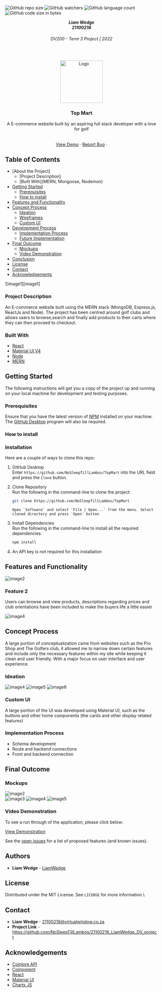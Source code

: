 <!-- Repository Information & Links-->
<br />

![GitHub repo size](https://img.shields.io/github/repo-size/MikeMaynard14/termoneexample)
![GitHub watchers](https://img.shields.io/github/watchers/MikeMaynard14/termoneexample)
![GitHub language count](https://img.shields.io/github/languages/count/MikeMaynard14/termoneexample)
![GitHub code size in bytes](https://img.shields.io/github/languages/code-size/MikeMaynard14/termoneexample)

<!-- HEADER SECTION -->
<h5 align="center" style="padding:0;margin:0;">Liam Wedge</h5>
<h5 align="center" style="padding:0;margin:0;">21100218</h5>
<h6 align="center">DV200 - Term 3 Project | 2022</h6>
</br>
<p align="center">

  <a href="https://github.com/NoSleepTillLambos/TopMart">
    <img src="src/assets/logo.png" alt="Logo" width="140" height="140">
  </a>
  
  <h3 align="center">Top Mart</h3>

  <p align="center">
    A E-commerce website built by an aspiring full stack developer with a love for golf<br>
    
    
   <br />
   <br />
   <a href="https://drive.google.com/drive/folders/1IiMC4ZpDRhs8Q5RuAk9rlZmzaHfeihNa">View Demo</a>
    ·
    <a href="https://github.com/NoSleepTillLambos/TopMart/issues">Report Bug</a>
    ·
    
</p>
<!-- TABLE OF CONTENTS -->

## Table of Contents

- [About the Project]
  - [Project Description]
  - [Built With](MERN, Mongoose, Nodemon)
- [Getting Started](#getting-started)
  - [Prerequisites](#prerequisites)
  - [How to install](#how-to-install)
- [Features and Functionality](#features-and-functionality)
- [Concept Process](#concept-process)
  - [Ideation](#ideation)
  - [Wireframes](#wireframes)
  - [Custom UI](#user-flow)
- [Development Process](#development-process)
  - [Implementation Process](#implementation-process)
  - [Future Implementation](#peer-reviews)
- [Final Outcome](#final-outcome)
  - [Mockups](#mockups)
  - [Video Demonstration](#video-demonstration)
- [Conclusion](#conclusion)
- [License](#license)
- [Contact](21100218@virtualwindow.co.za)
- [Acknowledgements](#acknowledgements)

<!-- header image of project -->

![image1][image1]

### Project Description

An E-commerce website built using the MERN stack (MongoDB, Express.js, ReactJs and Node). The project has been centred around golf clubs and allows users to browse,search and finally add products to their carts where they can then proceed to checkout.

### Built With

- [React](https://reactjs.org/)
- [Material UI V4](https://v4.mui.com/)
- [Node](https://nodejs.org/en/)
- [MERN](https://www.mongodb.com/mern-stack)

<!-- GETTING STARTED -->
<!-- Make sure to add appropriate information about what prerequesite technologies the user would need and also the steps to install your project on their own mashines -->

## Getting Started

The following instructions will get you a copy of the project up and running on your local machine for development and testing purposes.

### Prerequisites

Ensure that you have the latest version of [NPM](https://www.npmjs.com/) installed on your machine. The [GitHub Desktop](https://desktop.github.com/) program will also be required.

### How to install

### Installation

Here are a couple of ways to clone this repo:

1.  GitHub Desktop </br>
    Enter `https://github.com/NoSleepTillLambos/TopMart` into the URL field and press the `Clone` button.

2.  Clone Repository </br>
    Run the following in the command-line to clone the project:

    ```sh
    git clone https://github.com/NoSleepTillLambos/TopMart
    ```

        Open `Software` and select `File | Open...` from the menu. Select cloned directory and press `Open` button

3.  Install Dependencies </br>
    Run the following in the command-line to install all the required dependencies:

    ```sh
    npm install
    ```

4.  An API key is not required for this installation

<!-- FEATURES AND FUNCTIONALITY-->
<!-- You can add the links to all of your imagery at the bottom of the file as references -->

## Features and Functionality

<!-- note how you can use your gitHub link. Just make a path to your assets folder -->

![image2](src/Assets/homeScreen.png)

### Feature 2

Users can browse and view products, descriptions regarding prices and club orientations have been included to make the buyers life a little easier

![image4](src/assets/allProducts.png)

## Concept Process

A large portion of conceptualization came from websites such as the Pro Shop and The Golfers club, it allowed me to narrow down certain features and include only the necessary features within my site while keeping it clean and user friendly. With a major focus on user interface and user experience.

### Ideation

![image4](src/Assets/wireframe1.png)
![image5](src/Assets/wireframe2.png)
![image6](src/Assets/wireframe3.png)

### Custom UI

A large portion of the UI was developed using Material UI, such as the buttons and other home components (the cards and other display related features)

<!-- DEVELOPMENT PROCESS -->

### Implementation Process

<!-- stipulate all of the functionality you included in the project -->
<!-- This is your time to shine, explain the technical nuances of your project, how did you achieve the final outcome!-->

- Schema development
- Route and backend connections
- Front and backend connection

<!-- MOCKUPS -->

## Final Outcome

### Mockups

![image2](src/Assets/individualClub.png)
<br>
![image3](src/Assets/cartPage.png)
![image4](src/Assets/checkout.png)
![image5](src/Assets/adminPage.png)

<!-- VIDEO DEMONSTRATION -->

### Video Demonstration

To see a run through of the application, please click below:

[View Demonstration](https://drive.google.com/drive/folders/1bHFGq7nIGPdDqJGrCNNCiSqTUyPk-h7F)

See the [open issues](https://github.com/NoSleepTillLambos/21100218_LiamWedge_DV_project/issues) for a list of proposed features (and known issues).

<!-- AUTHORS -->

## Authors

- **Liam Wedge** - [LiamWedge](https://github.com/NoSleepTillLambos)

<!-- LICENSE -->

## License

Distributed under the MIT License. See `LICENSE` for more information.\

<!-- LICENSE -->

## Contact

- **Liam Wedge** - [21100218@virtualwindow.co.za]()
- **Project Link** - https://github.com/NoSleepTillLambos/21100218_LiamWedge_DV_project

<!-- ACKNOWLEDGEMENTS -->

## Acknowledgements

<!-- all resources that you used and Acknowledgements here -->

- [Coinlore API](https://www.coinlore.com/cryptocurrency-data-api)
- [Coinponent](https://coinponent.com/crypto-converter-widget)
- [React](https://reactjs.org/)
- [Material UI](https://v4.mui.com/)
- [Charts JS](https://www.chartjs.org/)
